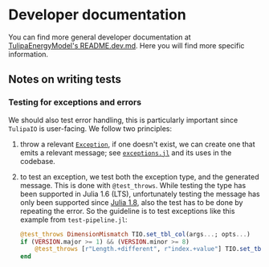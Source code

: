 # Developer documentation

You can find more general developer documentation at [TulipaEnergyModel's README.dev.md](https://github.com/TulipaEnergy/TulipaEnergyModel.jl/blob/main/docs/src/91-developer.md).
Here you will find more specific information.

## Notes on writing tests

### Testing for exceptions and errors

We should also test error handling, this is particularly important
since `TulipaIO` is user-facing.  We follow two principles:

1. throw a relevant [`Exception`][1], if one doesn't exist, we can
   create one that emits a relevant message; see [`exceptions.jl`][2]
   and its uses in the codebase.

2. to test an exception, we test both the exception type, and the
   generated message.  This is done with `@test_throws`.  While
   testing the type has been supported in Julia 1.6 (LTS),
   unfortunately testing the message has only been supported since
   [Julia 1.8][3], also the test has to be done by repeating the
   error.  So the guideline is to test exceptions like this example
   from `test-pipeline.jl`:

   ```julia
   @test_throws DimensionMismatch TIO.set_tbl_col(args...; opts...)
   if (VERSION.major >= 1) && (VERSION.minor >= 8)
       @test_throws [r"Length.+different", r"index.+value"] TIO.set_tbl_col(args...; opts...)
   end
   ```

[1]: https://docs.julialang.org/en/v1/manual/control-flow/#Exception-Handling
[2]: https://github.com/TulipaEnergy/TulipaIO.jl/blob/main/src/exceptions.jl
[3]: https://docs.julialang.org/en/v1/stdlib/Test/#Test.@test_throws
